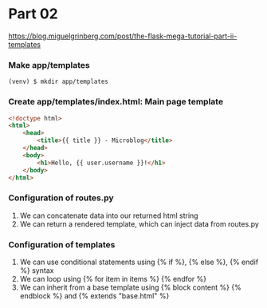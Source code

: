 # Part 02

https://blog.miguelgrinberg.com/post/the-flask-mega-tutorial-part-ii-templates

### Make app/templates
```shell
(venv) $ mkdir app/templates
```

### Create app/templates/index.html: Main page template
```html
<!doctype html>
<html>
    <head>
        <title>{{ title }} - Microblog</title>
    </head>
    <body>
        <h1>Hello, {{ user.username }}!</h1>
    </body>
</html>
```

### Configuration of routes.py
1. We can concatenate data into our returned html string
2. We can return a rendered template, which can inject data from routes.py

### Configuration of templates
1. We can use conditional statements using {% if %}, {% else %}, {% endif %}  syntax
2. We can loop using {% for item in items %} {% endfor %}
3. We can inherit from a base template using {% block content %} {% endblock %} and {% extends "base.html" %}